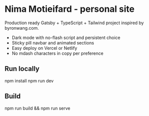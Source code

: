 
# Nima Motieifard - personal site

Production ready Gatsby + TypeScript + Tailwind project inspired by byronwang.com.
- Dark mode with no-flash script and persistent choice
- Sticky pill navbar and animated sections
- Easy deploy on Vercel or Netlify
- No mdash characters in copy per preference

## Run locally
npm install
npm run dev

## Build
npm run build && npm run serve
